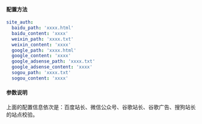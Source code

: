 #### 配置方法

``` yml
site_auth:
  baidu_path: 'xxxx.html'
  baidu_content: 'xxxx'
  weixin_path: 'xxxx.txt'
  weixin_content: 'xxxx'
  google_path: 'xxxx.html'
  google_content: 'xxxx'
  google_adsense_path: 'xxxx.txt'
  google_adsense_content: 'xxxx'
  sogou_path: 'xxxx.txt'
  sogou_content: 'xxxx'
```

#### 参数说明

上面的配置信息依次是：百度站长、微信公众号、谷歌站长、谷歌广告、搜狗站长的站点校验。
